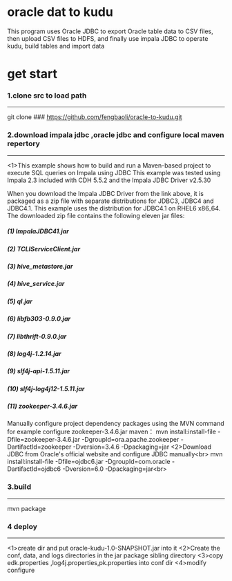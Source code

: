 oracle dat to kudu
==================
This program uses Oracle JDBC to export Oracle table data to CSV files, then upload CSV files to HDFS, and finally use impala JDBC to operate kudu, build tables and import data

get start
===================
### 1.clone src to load path<br />
-----------------------
git clone ### https://github.com/fengbaoli/oracle-to-kudu.git
### 2.download impala jdbc ,oracle jdbc and configure local maven repertory<br />
-----------------------
<1>This example shows how to build and run a Maven-based project to execute SQL queries on Impala using JDBC 
This example was tested using Impala 2.3 included with CDH 5.5.2 and the Impala JDBC Driver v2.5.30 

When you download the Impala JDBC Driver from the link above, it is packaged as a zip file with separate distributions for JDBC3, JDBC4
and JDBC4.1. This example uses the distribution for JDBC4.1 on RHEL6 x86_64. The downloaded zip file contains the following eleven jar files:
##### (1)  ImpalaJDBC41.jar 
##### (2)  TCLIServiceClient.jar
##### (3)  hive_metastore.jar 
##### (4)  hive_service.jar 
##### (5)  ql.jar
##### (6)  libfb303-0.9.0.jar
##### (7)  libthrift-0.9.0.jar
##### (8)  log4j-1.2.14.jar
##### (9)  slf4j-api-1.5.11.jar
##### (10) slf4j-log4j12-1.5.11.jar 
##### (11) zookeeper-3.4.6.jar

Manually configure project dependency packages using the MVN command
for example configure zookeeper-3.4.6.jar maven：
mvn install:install-file -Dfile=zookeeper-3.4.6.jar -DgroupId=ora.apache.zookeeper -DartifactId=zookeeper -Dversion=3.4.6  -Dpackaging=jar
<2>Download JDBC from Oracle's official website and configure JDBC manually\<br> 
mvn install:install-file -Dfile=ojdbc6.jar -DgroupId=com.oracle -DartifactId=ojdbc6 -Dversion=6.0  -Dpackaging=jar\<br> 
### 3.build
---------------------------------
mvn package

### 4 deploy
------------------------------------
<1>create dir and put oracle-kudu-1.0-SNAPSHOT.jar into it
<2>Create the conf, data, and logs directories in the jar package sibling directory
<3>copy edk.properties ,log4j.properties,pk.properties into conf dir
<4>modify configure 




